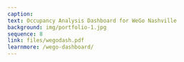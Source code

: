 ```yaml
---
caption:  
text: Occupancy Analysis Dashboard for WeGo Nashville
background: img/portfolio-1.jpg
sequence: 8
link: files/wegodash.pdf
learnmore: /wego-dashboard/
---
```


 